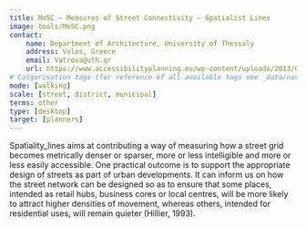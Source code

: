 ```yaml
---
title: MoSC – Measures of Street Connectivity – Spatialist Lines
image: tools/MoSC.png
contact:
    name: Department of Architecture, University of Thessaly
    address: Volos, Greece 
    email: Vatrova@uth.gr
    url: https://www.accessibilityplanning.eu/wp-content/uploads/2013/01/9-MoSC-SS.pdf  
# Catgorisation tags (for reference of all available tags see _data/navigation_tools.yml file):
mode: [walking]
scale: [street, district, municipal]
terms: other
type: [desktop]
target: [planners]
---
```


 Spatiality_lines aims at contributing a way of measuring how a street grid becomes metrically denser or sparser, more or less intelligible and more or less easily accessible. One practical outcome is to support the appropriate design of streets as part of urban developments. It can inform us on how the street network can be designed so as to ensure that some places, intended as retail hubs, business cores or local centres, will be more likely to attract higher densities of movement, whereas others, intended for residential uses, will remain quieter (Hillier, 1993).